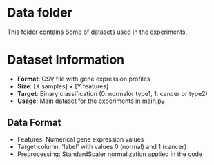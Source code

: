 # Data folder
This folder contains Some of datasets used in the experiments.
# Dataset Information

- **Format**: CSV file with gene expression profiles
- **Size**: [X samples] × [Y features]  
- **Target**: Binary classification (0: normalor type1, 1: cancer or type2)
- **Usage**: Main dataset for the experiments in main.py

## Data Format
- Features: Numerical gene expression values
- Target column: 'label' with values 0 (normal) and 1 (cancer)
- Preprocessing: StandardScaler normalization applied in the code
